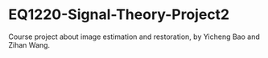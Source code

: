 # EQ1220-Signal-Theory-Project2
Course project about image estimation and restoration, by Yicheng Bao and Zihan Wang.
